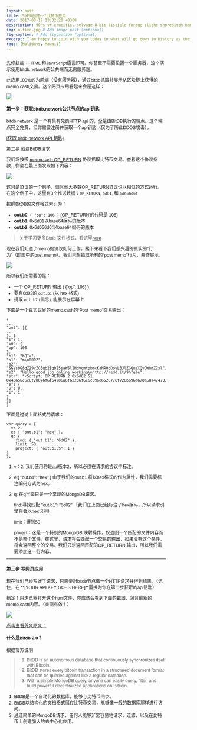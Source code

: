 ```yaml
---
layout: post
title: 5分钟创建一个比特币应用
date: 2017-09-12 13:32:20 +0300
description: 90's yr crucifix, selvage 8-bit listicle forage cliche shoreditch hammock microdosing synth. 
img: o-five.jpg # Add image post (optional)
fig-caption: # Add figcaption (optional)
excerpt: I am happy to join with you today in what will go down in history as the greatest demonstration for freedom in the history of our nation.
tags: [Holidays, Hawaii]
---
```

先修技能：HTML 和JavaScript语言即可。你甚至不需要设置一个服务器，这个演示使用bitdb.network的公共端而无需服务器。<!-- more -->



此应用100%的为前端（没有服务器），通过bitdb抓取并展示从区块链上获得的memo.cash交易。这个网页应用看起来会是这样：

![](E:\git_project\blockchain\assets\img\app.png)

#### 第一步：获取bitdb.network公共节点的api钥匙

bitdb.network 是一个有具有免费HTTP api 的，全是由BitDB执行的端点。这个端点完全免费，但你需要注册并获取一个api钥匙（仅为了防止DDOS攻击）。

[[获取 bitdb.network API 钥匙\]](https://bitdb.network/v2/dashboard)

第二步 创建BitDB请求

我们将按照 [memo.cash OP_RETURN](https://memo.cash/protocol) 协议抓取比特币交易。查看这个协议条款，你会在最上面发现如下内容：

![](E:\git_project\blockchain\assets\img\memoprotocol.png)

这只是协议的一个例子，但其他大多数OP_RETURN协议也以相似的方式运行。在这个例子中，这里有3个推送数据：`OP_RETURN`, `6d01`, 和 `6d656d6f`

按照BitDB的文件格式索引为：

- **out.b0**: `{ "op": 106 }` (OP_RETURN'的代码是 106)
- **out.b1**: 0x6d01以base64编码的版本
- **out.b2**:  0x6d656d6f以base64编码的版本

> 关于学习更多Bitdb 文件格式，看这里[here](https://docs.bitdb.network/docs/indexer#2-bitdb-document-format)

现在我们知道了memo的协议如何工作，接下来看下我们感兴趣的真实的“行为”（即图中的post memo）。我们只想抓取所有的“post memo”行为，并作展示。

![](E:\git_project\blockchain\assets\img\memopost.png)

所以我们所需要的是：

- 一个 OP_RETURN 输出 ( {"op": 106} )
- 要有6d02的 `out.b1`  (以 hex 格式)
- 提取 `out.b2` (信息), 能展示在屏幕上

下面是一个真实世界的memo.cash的“Post memo”交易输出：

```
{
...
"out": [{
...
}, {
"i": 1,
"b0": {
"op": 106
},
"b1": "bQI=",
"s1": "m\u0002",
"b2": "SGVsbG8gZ29vZCBqb2Igb25saW5lIHdvcmtpbmcKaHR0cDovL3JlZGQuaXQvOWhmZ2xl",
"s2": "Hello good job online working\nhttp://redd.it/9hfgle",
"str": "<Script: OP_RETURN 2 0x6d02 51 0x48656c6c6f20676f6f64206a6f62206f6e6c696e6520776f726b696e670a687474703a2f2f726564642e69742f396866676c65>",
"e": {
"v": 0,
"i": 1
}
}]
}
```

下面是过滤上面格式的请求：

```
var query = {
  v: 2,
  e: { "out.b1": "hex" },
  q: {
    find: { "out.b1": "6d02" },
    limit: 50,
    project: { "out.b1.$": 1 }
}
};
```

1. v：2. 我们使用的是api版本2，所以必须在请求的协议中标注。

2. e:{ "out.b1": "hex" }  由于我们的out.b1 将以hex格式的作为属性，我们需要标注编码方式为hex。

3. q: 在q里面只是一个常规的MongoDB请求。

   find:寻找匹配  "out.b1": "6d02" （我们在上面已经标注了hex编码，所以请求引擎将会以hex识别）

   limit：得到50

   project：这是一个特别的MongoDB 映射操作，仅返回一个匹配的文件内容而不是整个文件。在这里，请求将会匹配一个交易的输出，如果没有这个条件，将会返回整个的交易。我们只想返回匹配的OP_RETURN 输出，所以我们需要添加这一行内容。



------

#### 第三步 写网页应用

   现在我们已经写好了请求，只需要对bitdb节点做一个HTTP请求并得到结果。（记住，在 **[YOUR API KEY GOES HERE]**置换为你在第一步获取的api钥匙）

   <html>

   <head>
   <style>
   body {
   padding: 50px;
   font-family: arial;
   font-size: 12px;
   }
   div {
   width: 500px;
   margin: 0 auto;
   padding: 10px 0;
   }
   </style>
   <script>
   // The query we constructed from step 2.
   var query = {
   v: 2,
   e: { "out.b1": "hex" },
   q: {
   find: { "out.b1": "6d02" },
   limit: 50,
   project: { "out.b1.$": 1 }
   }
   };
   // Turn the query into base64 encoded string.
   // This is required for accessing a public bitdb node
   var b64 = btoa(JSON.stringify(query));
   var url = "https://bitdb.network/q/" + b64;
   // Attach API KEY as header
   var header = {
   headers: { key: [YOUR API KEY GOES HERE] }
   };
   // Make an HTTP request to bitdb.network public endpoint
   fetch(url, header).then(function(r) {
   return r.json()
   }).then(function(r) {
   // Parse the response and render the results on the screen
   r.confirmed.forEach(function(output) {
   var div = document.createElement("div");
   div.innerHTML = output.out[0].s2;
   document.body.appendChild(div)
   })
   })
   </script>
   </head>

   <body>
   </body>
   </html>

搞定！用浏览器打开这个html文件，你应该会看到下面的截图，包含最新的memo.cash内容。（亲测有效！）

![](E:\git_project\blockchain\assets\img\app.png)



[点击查看英文原文：](https://docs.bitdb.network/docs/tutorial_v2)

#### 什么是bitdb 2.0？

根据官方说明

> 1. BitDB is an autonomous database that continuously synchronizes itself with Bitcoin.
> 2. BitDB stores every bitcoin transaction in a structured document format that can be queried against like a regular database.
> 3. With a simple MongoDB query, anyone can easily query, filter, and build powerful decentralized applications on Bitcoin.

1. BitDB是一个自动化的数据库，能够与比特币同步。
2. BitDB以结构化的文档格式储存比特币交易，能够像一般的数据库那样进行访问。
3. 通过简单的MongoDB请求，任何人能够非常容易地请求，过滤，以及在比特币上创建强大的去中心化应用。